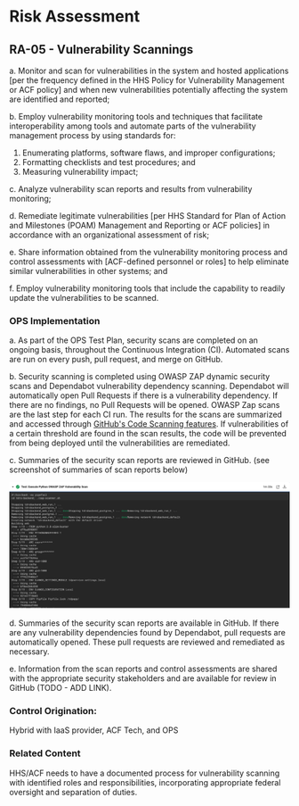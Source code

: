 # Risk Assessment
## RA-05 - Vulnerability Scannings

a. Monitor and scan for vulnerabilities in the system and hosted applications [per the frequency defined in the HHS Policy for Vulnerability Management or ACF policy] and when new vulnerabilities potentially affecting the system are identified and reported;

b. Employ vulnerability monitoring tools and techniques that facilitate interoperability among tools and automate parts of the vulnerability management process by using standards for:

1. Enumerating platforms, software flaws, and improper configurations;
2. Formatting checklists and test procedures; and
3. Measuring vulnerability impact;

c. Analyze vulnerability scan reports and results from vulnerability monitoring;

d. Remediate legitimate vulnerabilities [per HHS Standard for Plan of Action and Milestones (POAM) Management and Reporting or ACF policies] in accordance with an organizational assessment of risk;

e. Share information obtained from the vulnerability monitoring process and control assessments with [ACF-defined personnel or roles] to help eliminate similar vulnerabilities in other systems; and

f. Employ vulnerability monitoring tools that include the capability to readily update the vulnerabilities to be scanned.

### OPS Implementation

a. As part of the OPS Test Plan, security scans are completed on an ongoing basis, throughout the Continuous Integration (CI).  Automated scans are run on every push, pull request, and merge on GitHub.

b. Security scanning is completed using OWASP ZAP dynamic security scans and Dependabot vulnerability dependency scanning.  Dependabot will automatically open Pull Requests if there is a vulnerability dependency.  If there are no findings, no Pull Requests will be opened.  OWASP Zap scans are the last step for each CI run.  The results for the scans are summarized and accessed through [GitHub's Code Scanning features](https://github.com/HHS/OPRE-OPS/security/code-scanning).  If vulnerabilities of a certain threshold are found in the scan results, the code will be prevented from being deployed until the vulnerabilities are remediated.

c. Summaries of the security scan reports are reviewed in GitHub. (see screenshot of summaries of scan reports below)

![screenshot - Summaries of security scan reports](images/owasp.png)

d. Summaries of the security scan reports are available in GitHub.  If there are any vulnerability dependencies found by Dependabot, pull requests are automatically opened.  These pull requests are reviewed and remediated as necessary.

e. Information from the scan reports and control assessments are shared with the appropriate security stakeholders and are available for review in GitHub (TODO - ADD LINK).

### Control Origination:

Hybrid with IaaS provider, ACF Tech, and OPS

### Related Content

HHS/ACF needs to have a documented process for vulnerability scanning with identified roles and responsibilities, incorporating appropriate federal oversight and separation of duties.
